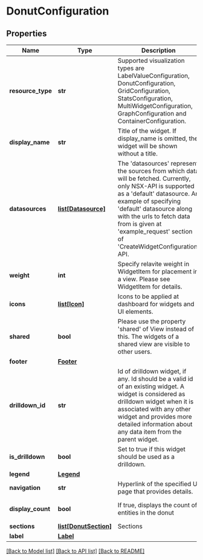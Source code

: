 # DonutConfiguration

## Properties
Name | Type | Description | Notes
------------ | ------------- | ------------- | -------------
**resource_type** | **str** | Supported visualization types are LabelValueConfiguration, DonutConfiguration, GridConfiguration, StatsConfiguration, MultiWidgetConfiguration, GraphConfiguration and ContainerConfiguration. | 
**display_name** | **str** | Title of the widget. If display_name is omitted, the widget will be shown without a title. | [optional] 
**datasources** | [**list[Datasource]**](Datasource.md) | The &#x27;datasources&#x27; represent the sources from which data will be fetched. Currently, only NSX-API is supported as a &#x27;default&#x27; datasource. An example of specifying &#x27;default&#x27; datasource along with the urls to fetch data from is given at &#x27;example_request&#x27; section of &#x27;CreateWidgetConfiguration&#x27; API. | [optional] 
**weight** | **int** | Specify relavite weight in WidgetItem for placement in a view. Please see WidgetItem for details. | [optional] 
**icons** | [**list[Icon]**](Icon.md) | Icons to be applied at dashboard for widgets and UI elements. | [optional] 
**shared** | **bool** | Please use the property &#x27;shared&#x27; of View instead of this. The widgets of a shared view are visible to other users. | [optional] 
**footer** | [**Footer**](Footer.md) |  | [optional] 
**drilldown_id** | **str** | Id of drilldown widget, if any. Id should be a valid id of an existing widget. A widget is considered as drilldown widget when it is associated with any other widget and provides more detailed information about any data item from the parent widget. | [optional] 
**is_drilldown** | **bool** | Set to true if this widget should be used as a drilldown. | [optional] [default to False]
**legend** | [**Legend**](Legend.md) |  | [optional] 
**navigation** | **str** | Hyperlink of the specified UI page that provides details. | [optional] 
**display_count** | **bool** | If true, displays the count of entities in the donut | [optional] [default to True]
**sections** | [**list[DonutSection]**](DonutSection.md) | Sections | 
**label** | [**Label**](Label.md) |  | [optional] 

[[Back to Model list]](../README.md#documentation-for-models) [[Back to API list]](../README.md#documentation-for-api-endpoints) [[Back to README]](../README.md)

